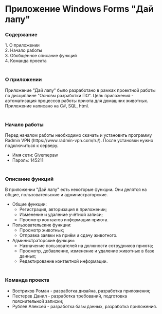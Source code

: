 <h1>Приложение Windows Forms "Дай лапу"</h1>
<h3>Содержание</h3><p>1. О приложении<br>2. Начало работы<br>3. Обобщённое описание функций<br>4. Команда проекта</p>
<h3><br>О приложении</h3>
<p>Приложение "Дай лапу" было разработано в рамках проектной работы по дисциплине "Основы разработки ПО". Цель приложения - автоматизация процессов работы приюта для домашних животных. Приложение написано на C#, SQL, html.</p>
<h3><br>Начало работы</h3>
<p>Перед началом работы необходимо скачать и установить программу Radmin VPN (https://www.radmin-vpn.com/ru/). После установки нужно подключиться к серверу. </p>
<ul>
  <li>Имя сети: Givemepaw</li>
  <li>Пароль: 145211</li>
</ul>
<h3><br>Описание функций</h3>
<p>В приложении "Дай лапу" есть некоторые функции. Они делятся на общие, пользовательские и администраторские.</p>
<ul>
  <li>Общие функции:
    <ul>
      <li>Регистрация, авторизация в приложении;</li>
      <li>Изменение и удаление учётной записи;</li>
      <li>Просмотр контактов информации приюта.</li>
    </ul></li>
  <li>Пользовательские функции:
    <ul>
      <li>Просмотр животных;</li>
      <li>Отправка заявки на приём и сдачу животного.</li>
    </ul></li>
  <li>Администраторские функции:
    <ul>
      <li>Назначение пользователей на должности сотрудников приюта;</li>
      <li>Просмотр, добавление, изменение и удаление животных в базе данных;</li>
      <li>Редактирование контактной информации.</li>
    </ul></li>
</ul>
<h3><br>Команда проекта</h3>
<ul>
  <li>Востриков Роман - разработка дизайна, разработка приложения;</li>
  <li>Пестерев Данил - разработка требований, подготовка пояснительной записки;</li>
  <li>Рублёв Алексей - разработка базы данных, разработка приложения.</li>
</ul>
